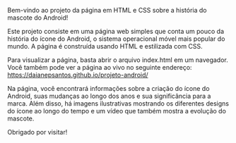 Bem-vindo ao projeto da página em HTML e CSS sobre a história do mascote do Android!

Este projeto consiste em uma página web simples que conta um pouco da história do ícone do Android, o sistema operacional móvel mais popular do mundo. A página é construída usando HTML e estilizada com CSS.

Para visualizar a página, basta abrir o arquivo index.html em um navegador. Você também pode ver a página ao vivo no seguinte endereço: https://daianepsantos.github.io/projeto-android/

Na página, você encontrará informações sobre a criação do ícone do Android, suas mudanças ao longo dos anos e sua significância para a marca. Além disso, há imagens ilustrativas mostrando os diferentes designs do ícone ao longo do tempo e um vídeo que também mostra a evolução do mascote.

Obrigado por visitar!



